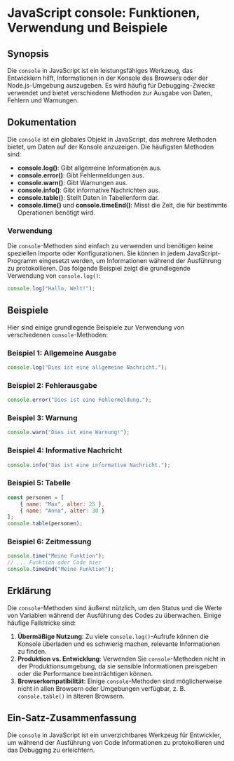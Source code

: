 <!--
Meta Description: # JavaScript console: Funktionen, Verwendung und Beispiele ## Synopsis Die `console` in JavaScript ist ein leistungsfähiges Werkzeug, das Entwicklern ...
Meta Keywords: console, javascript, die, und, methoden
-->

# JavaScript console: Funktionen, Verwendung und Beispiele

## Synopsis
Die `console` in JavaScript ist ein leistungsfähiges Werkzeug, das Entwicklern hilft, Informationen in der Konsole des Browsers oder der Node.js-Umgebung auszugeben. Es wird häufig für Debugging-Zwecke verwendet und bietet verschiedene Methoden zur Ausgabe von Daten, Fehlern und Warnungen.

## Dokumentation
Die `console` ist ein globales Objekt in JavaScript, das mehrere Methoden bietet, um Daten auf der Konsole anzuzeigen. Die häufigsten Methoden sind:

- **console.log()**: Gibt allgemeine Informationen aus.
- **console.error()**: Gibt Fehlermeldungen aus.
- **console.warn()**: Gibt Warnungen aus.
- **console.info()**: Gibt informative Nachrichten aus.
- **console.table()**: Stellt Daten in Tabellenform dar.
- **console.time()** und **console.timeEnd()**: Misst die Zeit, die für bestimmte Operationen benötigt wird.

### Verwendung
Die `console`-Methoden sind einfach zu verwenden und benötigen keine speziellen Importe oder Konfigurationen. Sie können in jedem JavaScript-Programm eingesetzt werden, um Informationen während der Ausführung zu protokollieren. Das folgende Beispiel zeigt die grundlegende Verwendung von `console.log()`:

```javascript
console.log("Hallo, Welt!");
```

## Beispiele
Hier sind einige grundlegende Beispiele zur Verwendung von verschiedenen `console`-Methoden:

### Beispiel 1: Allgemeine Ausgabe
```javascript
console.log("Dies ist eine allgemeine Nachricht.");
```

### Beispiel 2: Fehlerausgabe
```javascript
console.error("Dies ist eine Fehlermeldung.");
```

### Beispiel 3: Warnung
```javascript
console.warn("Dies ist eine Warnung!");
```

### Beispiel 4: Informative Nachricht
```javascript
console.info("Das ist eine informative Nachricht.");
```

### Beispiel 5: Tabelle
```javascript
const personen = [
    { name: "Max", alter: 25 },
    { name: "Anna", alter: 30 }
];
console.table(personen);
```

### Beispiel 6: Zeitmessung
```javascript
console.time("Meine Funktion");
// ... Funktion oder Code hier
console.timeEnd("Meine Funktion");
```

## Erklärung
Die `console`-Methoden sind äußerst nützlich, um den Status und die Werte von Variablen während der Ausführung des Codes zu überwachen. Einige häufige Fallstricke sind:

1. **Übermäßige Nutzung**: Zu viele `console.log()`-Aufrufe können die Konsole überladen und es schwierig machen, relevante Informationen zu finden.
2. **Produktion vs. Entwicklung**: Verwenden Sie `console`-Methoden nicht in der Produktionsumgebung, da sie sensible Informationen preisgeben oder die Performance beeinträchtigen können.
3. **Browserkompatibilität**: Einige `console`-Methoden sind möglicherweise nicht in allen Browsern oder Umgebungen verfügbar, z. B. `console.table()` in älteren Browsern.

## Ein-Satz-Zusammenfassung
Die `console` in JavaScript ist ein unverzichtbares Werkzeug für Entwickler, um während der Ausführung von Code Informationen zu protokollieren und das Debugging zu erleichtern.